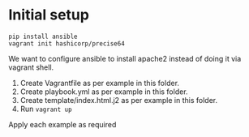 # Initial setup

```
pip install ansible
vagrant init hashicorp/precise64
```

We want to configure ansible to install apache2 instead of doing it via vagrant
shell.

1. Create Vagrantfile as per example in this folder.
2. Create playbook.yml as per example in this folder.
3. Create template/index.html.j2 as per example in this folder.
4. Run `vagrant up`

Apply each example as required
